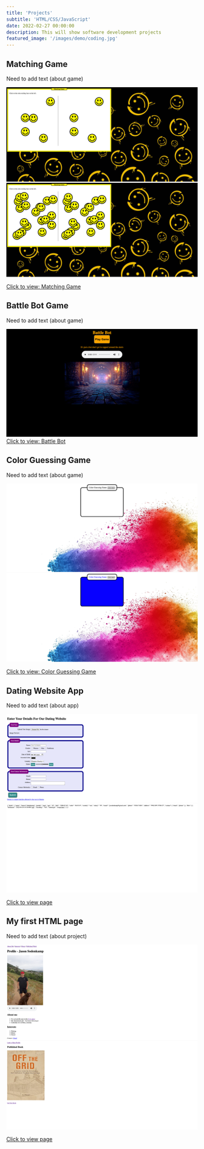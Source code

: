 ```yaml
---
title: 'Projects'
subtitle: 'HTML/CSS/JavaScript'
date: 2022-02-27 00:00:00
description: This will show software development projects
featured_image: '/images/demo/coding.jpg'
---
```

<!-- ## Magic 8 Ball
Need to add text (about this app)
<div class="gallery" data-colums="1">
        <img src="/images/demo/8-ball-1.png">
        <img src="/images/demo/8-ball-2.png">
</div>        

<a href="https://jcsodenkamp.github.io/magic-8-ball/" class="button button--large">Click to view: Magic 8 Ball</a> -->

## Matching Game
Need to add text (about game)
<div class="gallery" data-colums="1">
        <img src="/images/demo/matching-game1.png">
        <img src="/images/demo/matching-game2.png">
</div>        

<a href="https://jcsodenkamp.github.io/matching-game/" class="button button--large">Click to view: Matching Game</a>

## Battle Bot Game
Need to add text (about game)
<div class="gallery" data-colums="1">
        <img src="/images/demo/battle-bot1.png">
</div>  
<a href="https://jcsodenkamp.github.io/battle-bot/" class="button button--large">Click to view: Battle Bot</a>

## Color Guessing Game
Need to add text (about game)
<div class="gallery" data-colums="1">
        <img src="/images/demo/color-game1.png">
        <img src="/images/demo/color-game2.png">
</div>        

<a href="https://jcsodenkamp.github.io/color-guessing-game/" class="button button--large">Click to view: Color Guessing Game</a> 

## Dating Website App
Need to add text (about app)
<div class="gallery" data-colums="1">
        <img src="/images/demo/dating-app1.png">
        <img src="/images/demo/dating-app2.png">
</div>        

<a href="https://jcsodenkamp.github.io/basic-dating-website/" class="button button--large">Click to view page</a> 

## My first HTML page
Need to add text (about project)
<div class="gallery" data-colums="1">
        <img src="/images/demo/profile-page1.png">
        <img src="/images/demo/profile-page2.png">
</div>        

<a href="https://jcsodenkamp.github.io/my-very-frist-html-page/" class="button button--large">Click to view page</a> 


